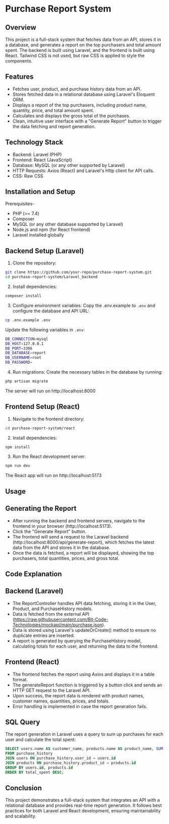 # Purchase Report System
## Overview
This project is a full-stack system that fetches data from an API, stores it in a database, and generates a report on the top purchasers and total amount spent. The backend is built using Laravel, and the frontend is built using React. Tailwind CSS is not used, but raw CSS is applied to style the components.

## Features

- Fetches user, product, and purchase history data from an API.
- Stores fetched data in a relational database using Laravel's Eloquent ORM.
- Displays a report of the top purchasers, including product name, quantity, price, and total amount spent.
- Calculates and displays the gross total of the purchases.
- Clean, intuitive user interface with a "Generate Report" button to trigger the data fetching and report generation.

## Technology Stack

- Backend: Laravel (PHP)
- Frontend: React (JavaScript)
- Database: MySQL (or any other supported by Laravel)
- HTTP Requests: Axios (React) and Laravel's Http client for API calls.
- CSS: Raw CSS

## Installation and Setup

Prerequisites-
- PHP (>= 7.4)
- Composer
- MySQL (or any other database supported by Laravel)
- Node.js and npm (for React frontend)
- Laravel installed globally

## Backend Setup (Laravel)
1. Clone the repository:

```bash
git clone https://github.com/your-repo/purchase-report-system.git
cd purchase-report-system/Laravel_backend
```
2. Install dependencies:
```bash
composer install
``` 
3. Configure environment variables: Copy the .env.example to `.env` and configure the database and API URL:
```bash
cp .env.example .env
``` 
Update the following variables in `.env`:
```bash
DB_CONNECTION=mysql
DB_HOST=127.0.0.1
DB_PORT=3306
DB_DATABASE=report
DB_USERNAME=root
DB_PASSWORD=
``` 
4. Run migrations: Create the necessary tables in the database by running:
```bash
php artisan migrate
``` 
The server will run on http://localhost:8000
## Frontend Setup (React)
1. Navigate to the frontend directory:
```bash
cd purchase-report-system/react
``` 
2. Install dependencies:
```bash
npm install
``` 
3. Run the React development server:
```bash
npm run dev
``` 
The React app will run on http://localhost:5173
## Usage
## Generating the Report
- After running the backend and frontend servers, navigate to the frontend in your browser (http://localhost:5173).
- Click the "Generate Report" button.
- The frontend will send a request to the Laravel backend (http://localhost:8000/api/generate-report), which fetches the latest data from the API and stores it in the database.
- Once the data is fetched, a report will be displayed, showing the top purchasers, total quantities, prices, and gross total.
## Code Explanation
## Backend (Laravel)
- The ReportController handles API data fetching, storing it in the User, Product, and PurchaseHistory models.
- Data is fetched from the external API (https://raw.githubusercontent.com/Bit-Code-Technologies/mockapi/main/purchase.json).
- Data is stored using Laravel's updateOrCreate() method to ensure no duplicate entries are inserted.
- A report is generated by querying the PurchaseHistory model, calculating totals for each user, and returning the data to the frontend.
## Frontend (React)
- The frontend fetches the report using Axios and displays it in a table format.
- The generateReport function is triggered by a button click and sends an HTTP GET request to the Laravel API.
- Upon success, the report data is rendered with product names, customer names, quantities, prices, and totals.
- Error handling is implemented in case the report generation fails.
## SQL Query
The report generation in Laravel uses a query to sum up purchases for each user and calculate the total spent:
```sql
SELECT users.name AS customer_name, products.name AS product_name, SUM(purchase_history.quantity) AS total_quantity, SUM(purchase_history.quantity * products.price) AS total_spent
FROM purchase_history
JOIN users ON purchase_history.user_id = users.id
JOIN products ON purchase_history.product_id = products.id
GROUP BY users.id, products.id
ORDER BY total_spent DESC;
```
## Conclusion
This project demonstrates a full-stack system that integrates an API with a relational database and provides real-time report generation. It follows best practices for both Laravel and React development, ensuring maintainability and scalability.
